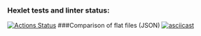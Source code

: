 ### Hexlet tests and linter status:
[![Actions Status](https://github.com/AlexVSSP/python-project-50/workflows/hexlet-check/badge.svg)](https://github.com/AlexVSSP/python-project-50/actions)
###Comparison of flat files (JSON)
[![asciicast](https://asciinema.org/a/518768.svg)](https://asciinema.org/a/518768)